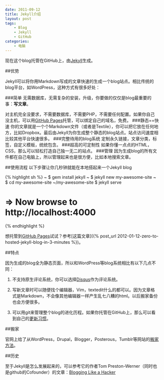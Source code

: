 ```yaml
---
date: 2011-09-12
title: Jekyll介绍
layout: post
tags:
    - Blog
    - Jekyll
    - GitHub
categories:
    - 电脑
---
```

现在这个blog托管在GitHub上，由[Jekyll]生成。

##优势

Jekyll可以将你用Markdown写成的文章快速的生成一个blog站点。相比传统的blog平台，如WordPress，这种方式有很多好处：

###简单
无需数据库，无需复杂的安装，升级，你要做的仅仅是blog最重要的事：**写文章**。

对主机完全没要求，不需要数据库，不需要PHP，不需要任何配置。如果你自己没主机，可以用[GitHub Pages]托管，可以绑定自己的域名，免费。
###静态==快速
你的文章就是一个个Markdown文件（或者是Textile），你可以把它放在任何地方，比如Dropbox。最后由Jekyll为你生成整个静态的blog站点。站点访问速度相比较其他平台快速很多。
###完整待用的blog系统
定制永久链接，文章分类，标签，自定义模板，统统包含。
###超高的可定制性
如果你懂一点点的HTML，CSS，那么可以轻松打造自己独一无二的站点。
###管理
因为生成blog的所有文件都在自己电脑上，所以管理起来也是很方便，比如本地搜索文章。

##使用流程
以下步骤让你几秒钟就能在本地搭起来一个Jekyll blog

{% highlight sh %}
~ $ gem install jekyll
~ $ jekyll new my-awesome-site
~ $ cd my-awesome-site
~/my-awesome-site $ jekyll serve
# => Now browse to http://localhost:4000
{% endhighlight %}

想托管到[GitHub Pages]试试？参考[这篇文章]({% post_url 2012-01-12-zero-to-hosted-jekyll-blog-in-3-minutes %})。

##特点

因为生成的blog全为静态页面，所以和WordPress等blog系统相比有以下几点不同：

1. 不支持原生评论系统，你可以选择[Disqus](http://disqus.com)作为评论系统。

2. 写新文章时可以随便找个编辑器，Vim，textedit什么的都可以。因为文章格式是Markdown，不会像其他编辑器一样产生乱七八糟的html。以后搬家备份也会方便很多。

3. 可以用git来管理整个blog的进化历程。如果你托管在GitHub上，那么可以看到自己的[更新习惯](https://github.com/pala/pala.github.com/graphs/punch-card)。

##搬家

官网上给了从WordPress，Drupal，Blogger，Posterous，Tumblr等网站的[搬家方法](http://jekyllrb.com/docs/migrations/)。

##历史

至于Jekyll是怎么发展起来的，可以参考它的作者Tom Preston-Werner（同时也是github的Cofounder）的文章：[Blogging Like a Hacker](http://tom.preston-werner.com/2008/11/17/blogging-like-a-hacker.html)

[Jekyll]: http://jekyllrb.com/
[GitHub Pages]: http://pages.github.com/
